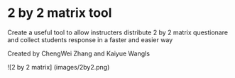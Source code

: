 # 2 by 2 matrix tool
Create a useful tool to allow instructers distribute 2 by 2 matrix questionare and collect students response in a faster and easier
way 

Created by ChengWei Zhang and Kaiyue Wangls

![2 by 2 matrix] (images/2by2.png)
